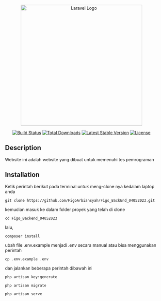 <p align="center"><a href="https://laravel.com" target="_blank"><img src="https://raw.githubusercontent.com/laravel/art/master/logo-lockup/5%20SVG/2%20CMYK/1%20Full%20Color/laravel-logolockup-cmyk-red.svg" width="400" alt="Laravel Logo"></a></p>

<p align="center">
<a href="https://github.com/laravel/framework/actions"><img src="https://github.com/laravel/framework/workflows/tests/badge.svg" alt="Build Status"></a>
<a href="https://packagist.org/packages/laravel/framework"><img src="https://img.shields.io/packagist/dt/laravel/framework" alt="Total Downloads"></a>
<a href="https://packagist.org/packages/laravel/framework"><img src="https://img.shields.io/packagist/v/laravel/framework" alt="Latest Stable Version"></a>
<a href="https://packagist.org/packages/laravel/framework"><img src="https://img.shields.io/packagist/l/laravel/framework" alt="License"></a>
</p>

## Description

Website ini adalah website yang dibuat untuk memenuhi tes pemrograman


## Installation

Ketik perintah berikut pada terminal untuk meng-clone nya kedalam laptop anda

``` 
git clone https://github.com/FigoArbiansyah/Figo_BackEnd_04052023.git
```

kemudian masuk ke dalam folder proyek yang telah di clone

```
cd Figo_Backend_04052023
```

lalu,

```
composer install
```

ubah file .env.example menjadi .env secara manual atau bisa menggunakan perintah

```
cp .env.example .env
```

dan jalankan beberapa perintah dibawah ini

```
php artisan key:generate
```

```
php artisan migrate
```

```
php artisan serve
```
